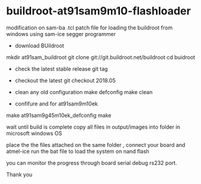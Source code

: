 # buildroot-at91sam9m10-flashloader
modification on sam-ba .tcl patch file for loading the buildroot from windows using sam-ice segger programmer

- download BUildroot

mkdir at91sam_buildroot
git clone git://git.buildroot.net/buildroot
cd buidroot

- check the latest stable release
git tag

- checkout the latest
git checkout 2018.05

- clean any old configuration
make defconfig
make clean

- confifure and for at91sam9m10ek

make at91sam9g45m10ek_defconfig
make

wait until build is complete
copy all files in output/images into folder in microsoft windows OS

place the the files attached on the same folder , connect your board and atmel-ice
run the bat file to load the system on nand flash

you can monitor the progress through board serial debug rs232 port.

Thank you
